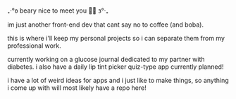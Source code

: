 
<!--
**jenawen/jenawen** is a ✨ _special_ ✨ repository because its `README.md` (this file) appears on your GitHub profile.

Here are some ideas to get you started:

- 🔭 I’m currently working on ...
- 🌱 I’m currently learning ...
- 👯 I’m looking to collaborate on ...
- 🤔 I’m looking for help with ...
- 💬 Ask me about ...
- 📫 How to reach me: ...
- 😄 Pronouns: ...
- ⚡ Fun fact: ...
-->

₊‧°𐐪 beary nice to meet you 🧸🍓 𐑂°‧₊

im just another front-end dev that cant say no to coffee (and boba).

this is where i'll keep my personal projects so i can separate them from my professional work.

currently working on a glucose journal dedicated to my partner with diabetes.
i also have a daily lip tint picker quiz-type app currently planned! 

i have a lot of weird ideas for apps and i just like to make things, so anything i come up with will most likely have a repo here!






